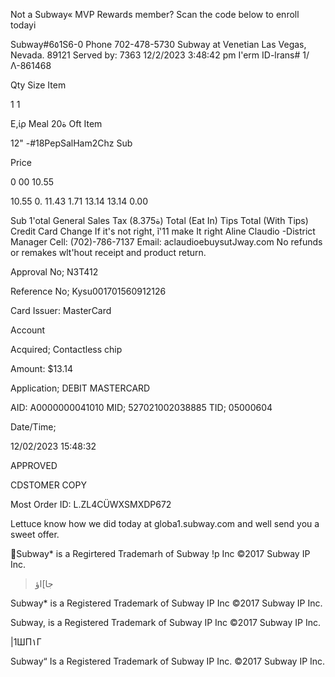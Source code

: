 Not a Subway« MVP Rewards member? Scan
the code below to enroll todayi

Subway#6٥1S6-0 Phone 702-478-5730
Subway at Venetian
Las Vegas, Nevada. 89121
Served by: 7363 12/2/2023 3:48:42 pm
I'erm ID-lrans# 1/Λ-861468

Qty Size Item

1
1

Ε,ίρ Meal 20ة Oft Item

12" -#18PepSalHam2Chz Sub

Price

0 00
10.55

10.55
0.
11.43
1.71
13.14
13.14
0.00

Sub 1'otal
General Sales Tax (8.375ة)
Total (Eat In)
Tips
Total (With Tips)
Credit Card
Change
If it's not right, ĩ'11 make It right
Aline Claudio -District Manager
Cell: (702)-786-7137
Email: aclaudioebuysutJway.com
No refunds or remakes wlt'hout receipt
and product return.

Approval No; Ν3Τ412

Reference No; Kysu001701560912126

Card Issuer: MasterCard

Account

Acquired; Contactless chip

Amount: $13.14

Application; DEBIT MASTERCARD

AID: Α0000000041010
MID; 527021002038885
TID; 05000604

Date/Time;

12/02/2023 15:48:32

APPROVED

CDSTOMER COPY

Most Order ID: L.ZL4CÜWXSMXDP672

Lettuce know how we did today at
globa1.subway.com and well send
you a sweet offer.

Subway* is a Regirtered Trademarh of Subway !p Inc ©2017 Subway IP Inc.

>جا]اؤ

Subway* is a Registered Trademark of Subway IP Inc ©2017 Subway IP Inc.

Subway, is a Registered Trademark of Subway IP Inc ©2017 Subway IP Inc.

|1ШП١Г

Subway“ Is a Registered Trademark of Subway IP Inc. ©2017 Subway IP Inc.

